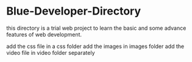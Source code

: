 # Blue-Developer-Directory
this directory is a trial web project to learn the basic and some advance features of web development.

add the css file in a css folder
add the images in images folder
add the video file in video folder separately
